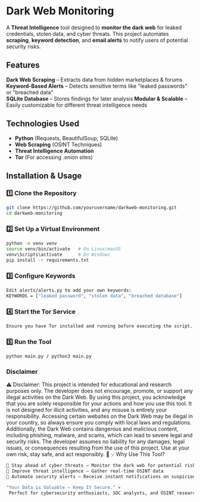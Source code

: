 # Dark Web Monitoring

A **Threat Intelligence** tool designed to **monitor the dark web** for leaked credentials, stolen data, and cyber threats. This project automates **scraping**, **keyword detection**, and **email alerts** to notify users of potential security risks.  

##  Features  
**Dark Web Scraping** – Extracts data from hidden marketplaces & forums  
 **Keyword-Based Alerts** – Detects sensitive terms like "leaked passwords" or "breached data"  
 **SQLite Database** – Stores findings for later analysis 
 **Modular & Scalable** – Easily customizable for different threat intelligence needs  

##  Technologies Used  
- **Python** (Requests, BeautifulSoup, SQLite)  
- **Web Scraping** (OSINT Techniques)  
- **Threat Intelligence Automation**
- **Tor** (For accessing .onion sites)    

##  Installation & Usage  

### 1️⃣ Clone the Repository  
```bash
git clone https://github.com/yourusername/darkweb-monitoring.git
cd darkweb-monitoring
```

### 2️⃣ Set Up a Virtual Environment
```bash
python -m venv venv
source venv/bin/activate   # On Linux/macOS
venv\Scripts\activate      # On Windows
pip install -r requirements.txt
```

### 3️⃣ Configure Keywords
```bash
Edit alerts/alerts.py to add your own keywords:
KEYWORDS = ["leaked password", "stolen data", "breached database"]
```

### 4️⃣ Start the Tor Service
```bash
Ensure you have Tor installed and running before executing the script.
```

### 5️⃣ Run the Tool
```bash
python main.py / python3 main.py
```

### Disclaimer
⚠ Disclaimer: This project is intended for educational and research purposes only. The developer does not encourage, promote, or support any illegal activities on the Dark Web. By using this project, you acknowledge that you are solely responsible for your actions and how you use this tool. It is not designed for illicit activities, and any misuse is entirely your responsibility. Accessing certain websites on the Dark Web may be illegal in your country, so always ensure you comply with local laws and regulations. Additionally, the Dark Web contains dangerous and malicious content, including phishing, malware, and scams, which can lead to severe legal and security risks. The developer assumes no liability for any damages, legal issues, or consequences resulting from the use of this project. Use at your own risk, stay safe, and act responsibly. 🚨
💡 Why Use This Tool?
```bash
🔹 Stay ahead of cyber threats – Monitor the dark web for potential risks
🔹 Improve threat intelligence – Gather real-time OSINT data
🔹 Automate security alerts – Receive instant notifications on suspicious findings

"Your Data is Valuable – Keep It Secure." 💀
 Perfect for cybersecurity enthusiasts, SOC analysts, and OSINT researchers!
```
